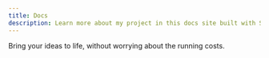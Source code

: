 ```yaml
---
title: Docs
description: Learn more about my project in this docs site built with Starlight.
---
```


Bring your ideas to life, without worrying about the running costs.
